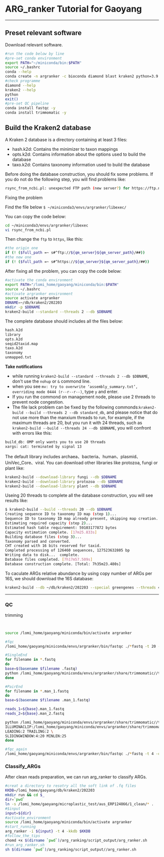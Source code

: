 # ARG_ranker Tutorial for Gaoyang
---
## Preset relevant software
Download relevant software.
```sh
#run the code below by line
#pre-set conda environment
export PATH="~/miniconda/bin:$PATH"
source ~/.bashrc
conda --help
conda create -n argranker -c bioconda diamond blast kraken2 python=3.9
#check programme
diamond --help
kraken2 --help
python
exit()
#pre-set QC pipeline
conda install fastqc -y
conda install trimmomatic -y
```

## **Build the Kraken2 database**
A Kraken 2 database is a directory containing at least 3 files:
- hash.k2d: Contains the minimizer to taxon mappings
- opts.k2d: Contains information about the options used to build the database
- taxo.k2d: Contains taxonomy information used to build the database

Before doing the database construction, you should fix some problems. If you do not do the following step, you will find problems like:
```sh
rsync_from_ncbi.pl: unexpected FTP path (new server?) for https://ftp.ncbi.nlm.nih.gov/genomes/all/GCF/000/762/265/GCF_000762265.1_ASM762
```
Fixing the problem

Find the file below
`$ ~/miniconda3/envs/argranker/libexec/`

You can copy the code below:
```sh
cd ~/miniconda3/envs/argranker/libexec
vi rsync_from_ncbi.pl
```
Then change the `ftp` to `https`, like this:
```sh
#the origin one
if (! ($full_path =~ s#^ftp://${qm_server}${qm_server_path}/##)) 
#the new one
if (! ($full_path =~ s#^https://${qm_server}${qm_server_path}/##)) 
```
After fixing all the problem, you can copy the code below:
```sh 
#activate the conda environment
export PATH="/lomi_home/gaoyang/miniconda/bin:$PATH"
source ~/.bashrc
#activate argranker environment
source activate argranker
DBNAME=~/db/kraken2/202203
mkdir -p $DBNAME
kraken2-build --standard --threads 2 --db $DBNAME
```
The complete database should includes all the files below:
```sh
hash.k2d
library
opts.k2d
seqid2taxid.map
taxo.k2d
taxonomy
unmapped.txt
```
**Take notifications**
- while running `kraken2-build --standard --threads 2 --db $DBNAME`, don't use the `nohup` or `&` commond line.
- when you see `mv: try to overwrite ‘assembly_summary.txt’, overriding mode 0444 (r--r--r--)`, type `y` and enter.
- If you run the commond on management node, please use 2 threads to prevent node congestion.
- The file lack problem can be fixed by the following commonds:`kraken2-build --build --threads 2 --db standard_db`, and please notice that do not use more than the manxium threads to run, for example, if the maximum threads are 20, but you run it with 24 threads, such as `kraken2-build --build --threads 24 --db $DBNAME`, you will confront with errors like this:
```sh
build_db: OMP only wants you to use 20 threads
xargs: cat: terminated by signal 13
```
The default library includes archaea、bacteria、human、plasmid、UniVec_Core、viral. You can download other libraries like protozoa, fungi or plant like:
```sh
kraken2-build --download-library fungi --db $DBNAME
kraken2-build --download-library protozoa --db $DBNAME
kraken2-build --download-library plant --db $DBNAME
```
Useing 20 threads to complete all the database construction, you will see results like:
```sh
$ kraken2-build --build --threads 20 --db $DBNAME
Creating sequence ID to taxonomy ID map (step 1)...
Sequence ID to taxonomy ID map already present, skipping map creation.
Estimating required capacity (step 2)...
Estimated hash table requirement: 59103177872 bytes
Capacity estimation complete. [17m25.833s]
Building database files (step 3)...
Taxonomy parsed and converted.
CHT created with 16 bits reserved for taxid.
Completed processing of 126460 sequences, 127523632805 bp
Writing data to disk...  complete.
Database files completed. [7h17m57.509s]
Database construction complete. [Total: 7h35m23.480s]
```
To caculate ARGs relative abundance by using  copy number of ARGs per 16S, we should download the 16S database:
```sh
kraken2-build --db ~/db/kraken2/202203 --special greengenes --threads 4
```
---

### QC
trimming
```sh
 

source /lomi_home/gaoyang/miniconda/bin/activate argranker

#fqc
/lomi_home/gaoyang/miniconda/envs/argranker/bin/fastqc ./*fastq -t 20 -o /lomi_home/gaoyang/microplastic_test/aus_ERP124866/workdir/qc_control

#SingleEnd
for filename in *.fastq
do
base=$(basename $filename .fastq)
python /lomi_home/gaoyang/miniconda/envs/argranker/share/trimmomatic//trimmomatic SE -threads 6 -phred33 ${base}.fastq ${base}_clean.fq ILLUMINACLIP:/lomi_home/gaoyang/miniconda/envs/argranker/share/trimmomatic/adapters/TruSeq3-SE.fa:2:40:15 LEADING:2 TRAILING:2 SLIDINGWINDOW:4:20 MINLEN:25
done

#PairEnd
for filename in *.man_1.fastq
do
base=$(basename $filename .man_1.fastq)

reads_1=${base}.man_1.fastq
reads_2=${base}.man_2.fastq

python /lomi_home/gaoyang/miniconda/envs/argranker/share/trimmomatic//trimmomatic PE -threads 4 -phred33 ${reads_1} ${reads_2} ${base}_clean_1.fq ${base}_u1 ${base}_clean_2.fq ${base}_u2 \
ILLUMINACLIP:/lomi_home/gaoyang/miniconda/envs/argranker/share/trimmomatic/adapters/TruSeq3-PE.fa:2:40:15 \
LEADING:2 TRAILING:2 \
SLIDINGWINDOW:4:20 MINLEN:25
done

#fqc_again
/lomi_home/gaoyang/miniconda/envs/argranker/bin/fastqc ./*fastq -t 4 -o /lomi_home/gaoyang/st_test/AUS_ERP124866/workdir/qc_control
```

### Classify_ARGs
After clean reads preparation, we can run arg_ranker to classify ARGs.
```sh
#creat a directory to resotry all the soft link of .fq files
KKDB=/lomi_home/gaoyang/db/kraken2/202203
mkdir run && cd $_
dir=`pwd`
ln -s /lomi_home/gaoyang/microplastic_test/aus_ERP124866/1_clean/* .
#$input
input=${dir}
#activate_environment
source /lomi_home/gaoyang/miniconda/bin/activate argranker
#start_running
arg_ranker -i ${input} -t 4 -kkdb $KKDB
#follow_the_tips
chomd +x $(dirname `pwd`)/arg_ranking/script_output/arg_ranker.sh
#run_arg_ranker.sh
sh $(dirname `pwd`)/arg_ranking/script_output//arg_ranker.sh
```


